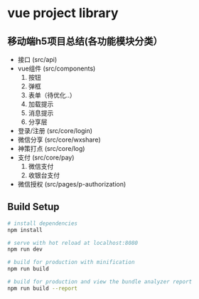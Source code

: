 # vue project library

## 移动端h5项目总结(各功能模块分类）

* 接口 (src/api)
* vue组件 (src/components)
	1. 按钮
	2. 弹框
	3. 表单（待优化..）
	4. 加载提示
	5. 消息提示
	6. 分享层
* 登录/注册 (src/core/login)
* 微信分享 (src/core/wxshare)
* 神策打点 (src/core/log)
* 支付 (src/core/pay)
	1. 微信支付
	2. 收银台支付
* 微信授权 (src/pages/p-authorization)

## Build Setup

``` bash
# install dependencies
npm install

# serve with hot reload at localhost:8080
npm run dev

# build for production with minification
npm run build

# build for production and view the bundle analyzer report
npm run build --report
```
